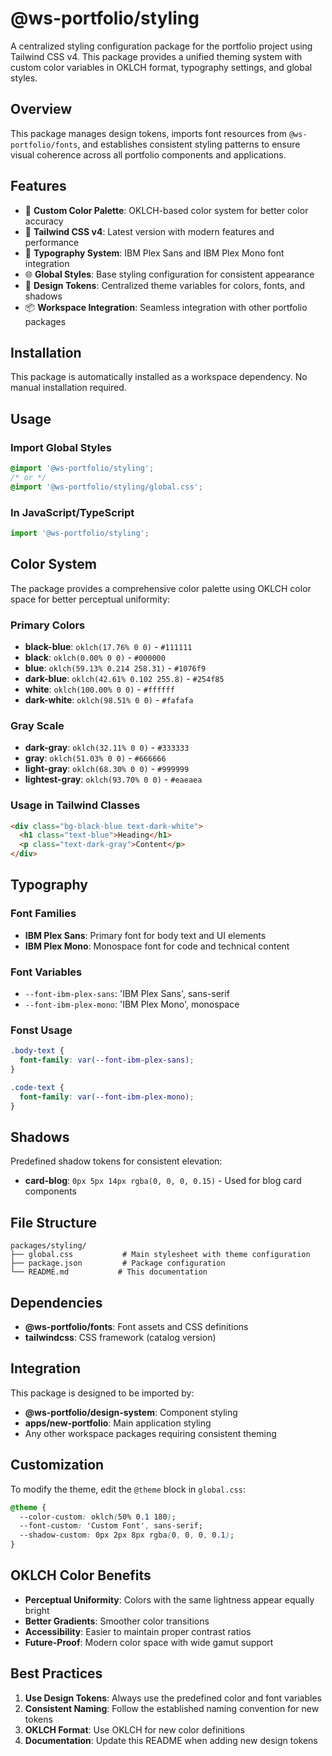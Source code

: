 # @ws-portfolio/styling

A centralized styling configuration package for the portfolio project using Tailwind CSS v4. This package provides a unified theming system with custom color variables in OKLCH format, typography settings, and global styles.

## Overview

This package manages design tokens, imports font resources from `@ws-portfolio/fonts`, and establishes consistent styling patterns to ensure visual coherence across all portfolio components and applications.

## Features

- 🎨 **Custom Color Palette**: OKLCH-based color system for better color accuracy
- 🔧 **Tailwind CSS v4**: Latest version with modern features and performance
- 📝 **Typography System**: IBM Plex Sans and IBM Plex Mono font integration
- 🌐 **Global Styles**: Base styling configuration for consistent appearance
- 🎯 **Design Tokens**: Centralized theme variables for colors, fonts, and shadows
- 📦 **Workspace Integration**: Seamless integration with other portfolio packages

## Installation

This package is automatically installed as a workspace dependency. No manual installation required.

## Usage

### Import Global Styles

```css
@import '@ws-portfolio/styling';
/* or */
@import '@ws-portfolio/styling/global.css';
```

### In JavaScript/TypeScript

```typescript
import '@ws-portfolio/styling';
```

## Color System

The package provides a comprehensive color palette using OKLCH color space for better perceptual uniformity:

### Primary Colors

- **black-blue**: `oklch(17.76% 0 0)` - `#111111`
- **black**: `oklch(0.00% 0 0)` - `#000000`
- **blue**: `oklch(59.13% 0.214 258.31)` - `#1076f9`
- **dark-blue**: `oklch(42.61% 0.102 255.8)` - `#254f85`
- **white**: `oklch(100.00% 0 0)` - `#ffffff`
- **dark-white**: `oklch(98.51% 0 0)` - `#fafafa`

### Gray Scale

- **dark-gray**: `oklch(32.11% 0 0)` - `#333333`
- **gray**: `oklch(51.03% 0 0)` - `#666666`
- **light-gray**: `oklch(68.30% 0 0)` - `#999999`
- **lightest-gray**: `oklch(93.70% 0 0)` - `#eaeaea`

### Usage in Tailwind Classes

```html
<div class="bg-black-blue text-dark-white">
  <h1 class="text-blue">Heading</h1>
  <p class="text-dark-gray">Content</p>
</div>
```

## Typography

### Font Families

- **IBM Plex Sans**: Primary font for body text and UI elements
- **IBM Plex Mono**: Monospace font for code and technical content

### Font Variables

- `--font-ibm-plex-sans`: 'IBM Plex Sans', sans-serif
- `--font-ibm-plex-mono`: 'IBM Plex Mono', monospace

### Fonst Usage

```css
.body-text {
  font-family: var(--font-ibm-plex-sans);
}

.code-text {
  font-family: var(--font-ibm-plex-mono);
}
```

## Shadows

Predefined shadow tokens for consistent elevation:

- **card-blog**: `0px 5px 14px rgba(0, 0, 0, 0.15)` - Used for blog card components

## File Structure

```text
packages/styling/
├── global.css           # Main stylesheet with theme configuration
├── package.json         # Package configuration
└── README.md           # This documentation
```

## Dependencies

- **@ws-portfolio/fonts**: Font assets and CSS definitions
- **tailwindcss**: CSS framework (catalog version)

## Integration

This package is designed to be imported by:

- **@ws-portfolio/design-system**: Component styling
- **apps/new-portfolio**: Main application styling
- Any other workspace packages requiring consistent theming

## Customization

To modify the theme, edit the `@theme` block in `global.css`:

```css
@theme {
  --color-custom: oklch(50% 0.1 180);
  --font-custom: 'Custom Font', sans-serif;
  --shadow-custom: 0px 2px 8px rgba(0, 0, 0, 0.1);
}
```

## OKLCH Color Benefits

- **Perceptual Uniformity**: Colors with the same lightness appear equally bright
- **Better Gradients**: Smoother color transitions
- **Accessibility**: Easier to maintain proper contrast ratios
- **Future-Proof**: Modern color space with wide gamut support

## Best Practices

1. **Use Design Tokens**: Always use the predefined color and font variables
2. **Consistent Naming**: Follow the established naming convention for new tokens
3. **OKLCH Format**: Use OKLCH for new color definitions
4. **Documentation**: Update this README when adding new design tokens
